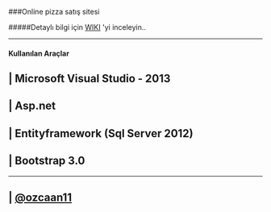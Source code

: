 ###Online pizza satış sitesi

#####Detaylı bilgi için [WIKI](../../wiki) 'yi inceleyin..

---------

#### Kullanılan Araçlar

| Microsoft Visual Studio - 2013
----

| Asp.net 
---- 

| Entityframework (Sql Server 2012)
----

| Bootstrap 3.0
----

---------------

| [@ozcaan11](https://twitter.com/ozcaan11)
----
